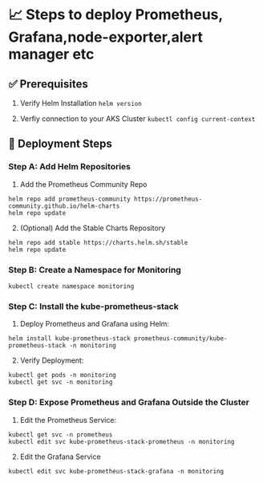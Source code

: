 # 📈 Steps to deploy Prometheus, Grafana,node-exporter,alert manager etc

## ✅ Prerequisites
1. Verify Helm Installation
```helm version```

2. Verfiy connection to your AKS Cluster
```kubectl config current-context```

## 🚀 Deployment Steps

### Step A: Add Helm Repositories
1. Add the Prometheus Community Repo

```
helm repo add prometheus-community https://prometheus-community.github.io/helm-charts
helm repo update
```

2. (Optional) Add the Stable Charts Repository

```
helm repo add stable https://charts.helm.sh/stable
helm repo update

```

### Step B: Create a Namespace for Monitoring
```
kubectl create namespace monitoring
```
### Step C: Install the kube-prometheus-stack
1. Deploy Prometheus and Grafana using Helm:

```
helm install kube-prometheus-stack prometheus-community/kube-prometheus-stack -n monitoring

```
2. Verify Deployment:

```
kubectl get pods -n monitoring
kubectl get svc -n monitoring

```

### Step D: Expose Prometheus and Grafana Outside the Cluster
1. Edit the Prometheus Service:

```
kubectl get svc -n prometheus
kubectl edit svc kube-prometheus-stack-prometheus -n monitoring
```

2. Edit the Grafana Service
```
kubectl edit svc kube-prometheus-stack-grafana -n monitoring
```